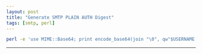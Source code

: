 ```yaml
---
layout: post
title: "Generate SMTP PLAIN AUTH Digest"
tags: [smtp, perl]
---
```


```bash
perl -e 'use MIME::Base64; print encode_base64(join "\0", qw"$USERNAME $USERNAME $PASSWORD");'
```

---
